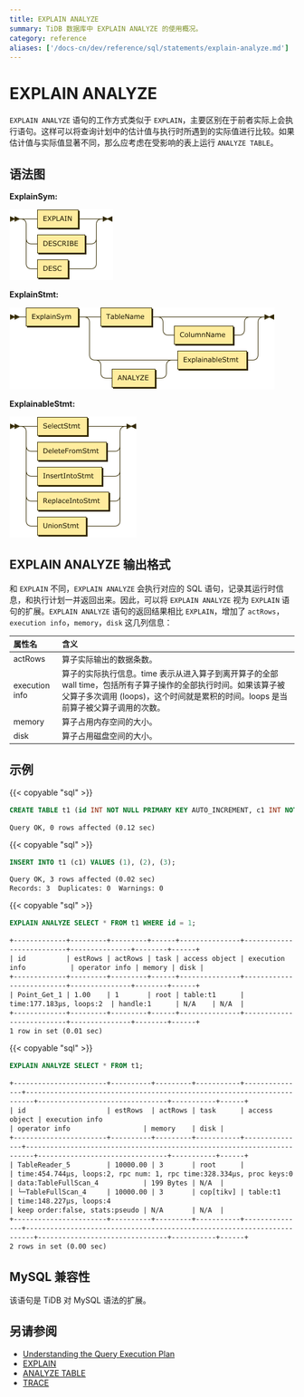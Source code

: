 ```yaml
---
title: EXPLAIN ANALYZE
summary: TiDB 数据库中 EXPLAIN ANALYZE 的使用概况。
category: reference
aliases: ['/docs-cn/dev/reference/sql/statements/explain-analyze.md']
---
```


# EXPLAIN ANALYZE

`EXPLAIN ANALYZE` 语句的工作方式类似于 `EXPLAIN`，主要区别在于前者实际上会执行语句。这样可以将查询计划中的估计值与执行时所遇到的实际值进行比较。如果估计值与实际值显著不同，那么应考虑在受影响的表上运行 `ANALYZE TABLE`。

## 语法图

**ExplainSym:**

![ExplainSym](/media/sqlgram/ExplainSym.png)

**ExplainStmt:**

![ExplainStmt](/media/sqlgram/ExplainStmt.png)

**ExplainableStmt:**

![ExplainableStmt](/media/sqlgram/ExplainableStmt.png)

## EXPLAIN ANALYZE 输出格式

和 `EXPLAIN` 不同，`EXPLAIN ANALYZE` 会执行对应的 SQL 语句，记录其运行时信息，和执行计划一并返回出来。因此，可以将 `EXPLAIN ANALYZE` 视为 `EXPLAIN` 语句的扩展。`EXPLAIN ANALYZE` 语句的返回结果相比 `EXPLAIN`，增加了 `actRows`，`execution info`，`memory`，`disk` 这几列信息：

| 属性名          | 含义 |
|:----------------|:---------------------------------|
| actRows       | 算子实际输出的数据条数。 |
| execution info  | 算子的实际执行信息。time 表示从进入算子到离开算子的全部 wall time，包括所有子算子操作的全部执行时间。如果该算子被父算子多次调用 (loops)，这个时间就是累积的时间。loops 是当前算子被父算子调用的次数。 |
| memory  | 算子占用内存空间的大小。 |
| disk  | 算子占用磁盘空间的大小。 |

## 示例

{{< copyable "sql" >}}

```sql
CREATE TABLE t1 (id INT NOT NULL PRIMARY KEY AUTO_INCREMENT, c1 INT NOT NULL);
```

```
Query OK, 0 rows affected (0.12 sec)
```

{{< copyable "sql" >}}

```sql
INSERT INTO t1 (c1) VALUES (1), (2), (3);
```

```
Query OK, 3 rows affected (0.02 sec)
Records: 3  Duplicates: 0  Warnings: 0
```

{{< copyable "sql" >}}

```sql
EXPLAIN ANALYZE SELECT * FROM t1 WHERE id = 1;
```

```
+-------------+---------+---------+------+---------------+--------------------------+---------------+--------+------+
| id          | estRows | actRows | task | access object | execution info           | operator info | memory | disk |
+-------------+---------+---------+------+---------------+--------------------------+---------------+--------+------+
| Point_Get_1 | 1.00    | 1       | root | table:t1      | time:177.183µs, loops:2  | handle:1      | N/A    | N/A  |
+-------------+---------+---------+------+---------------+--------------------------+---------------+--------+------+
1 row in set (0.01 sec)
```

{{< copyable "sql" >}}

```sql
EXPLAIN ANALYZE SELECT * FROM t1;
```

```
+-----------------------+----------+---------+-----------+---------------+------------------------------------------------------------------------+--------------------------------+-----------+------+
| id                    | estRows  | actRows | task      | access object | execution info                                                         | operator info                  | memory    | disk |
+-----------------------+----------+---------+-----------+---------------+------------------------------------------------------------------------+--------------------------------+-----------+------+
| TableReader_5         | 10000.00 | 3       | root      |               | time:454.744µs, loops:2, rpc num: 1, rpc time:328.334µs, proc keys:0   | data:TableFullScan_4           | 199 Bytes | N/A  |
| └─TableFullScan_4     | 10000.00 | 3       | cop[tikv] | table:t1      | time:148.227µs, loops:4                                                | keep order:false, stats:pseudo | N/A       | N/A  |
+-----------------------+----------+---------+-----------+---------------+------------------------------------------------------------------------+--------------------------------+-----------+------+
2 rows in set (0.00 sec)
```

## MySQL 兼容性

该语句是 TiDB 对 MySQL 语法的扩展。

## 另请参阅

* [Understanding the Query Execution Plan](/query-execution-plan.md)
* [EXPLAIN](/sql-statements/sql-statement-explain.md)
* [ANALYZE TABLE](/sql-statements/sql-statement-analyze-table.md)
* [TRACE](/sql-statements/sql-statement-trace.md)
